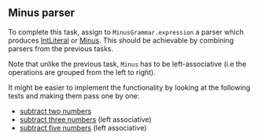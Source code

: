 ## Minus parser

To complete this task, assign to `MinusGrammar.expression` a parser which produces <a href="psi_element://IntLiteral">IntLiteral</a> or <a href="psi_element://Minus">Minus</a>. This should be achievable by combining parsers from the previous tasks.

Note that unlike the previous task, `Minus` has to be left-associative (i.e the operations are grouped from the left to right).

It might be easier to implement the functionality by looking at the following tests and making them pass one by one:
 - <a href="psi_element://Task7Tests#1 - subtract two numbers">subtract two numbers</a>
 - <a href="psi_element://Task7Tests#2 - subtract three numbers">subtract three numbers</a> (left associative)
 - <a href="psi_element://Task7Tests#3 - subtract five numbers">subtract five numbers</a> (left associative)
